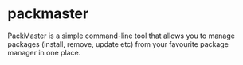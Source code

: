 # packmaster


PackMaster is a simple command-line tool that allows you to manage packages (install, remove, update etc) from your favourite package manager in one place.
